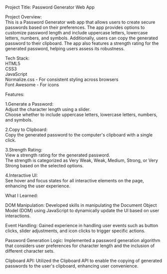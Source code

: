   
Project Title: Password Generator Web App  
  
  
Project Overview:  
This is a Password Generator web app that allows users to create secure passwords based on their preferences. The app provides options to customize password length and include uppercase letters, lowercase letters, numbers, and symbols. Additionally, users can copy the generated password to their clipboard. The app also features a strength rating for the generated password, helping users assess its robustness.  
  
  
Tech Stack:  
HTML5  
CSS3  
JavaScript  
Normalize.css - For consistent styling across browsers   
Font Awesome - For icons  
  
  
Features:  
  
1.Generate a Password:  
Adjust the character length using a slider.  
Choose whether to include uppercase letters, lowercase letters, numbers, and symbols.  
  
2.Copy to Clipboard:  
Copy the generated password to the computer's clipboard with a single click.  
  
3.Strength Rating:  
View a strength rating for the generated password.  
The strength is categorized as Very Weak, Weak, Medium, Strong, or Very Strong based on the selected options.  
  
4.Interactive UI:  
See hover and focus states for all interactive elements on the page, enhancing the user experience.  
  
  
What I Learned:  

DOM Manipulation: Developed skills in manipulating the Document Object Model (DOM) using JavaScript to dynamically update the UI based on user interactions.  
  
Event Handling: Gained experience in handling user events such as button clicks, slider adjustments, and icon clicks to trigger specific actions.  
  
Password Generation Logic: Implemented a password generation algorithm that considers user preferences for character length and the inclusion of different character sets.  
  
Clipboard API: Utilized the Clipboard API to enable the copying of generated passwords to the user's clipboard, enhancing user convenience.  
  